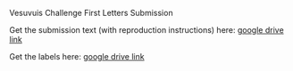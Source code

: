 Vesuvuis Challenge First Letters Submission

Get the submission text (with reproduction instructions) here: [google drive link](https://docs.google.com/document/d/e/2PACX-1vQAgN8loVpx2DnWDvXVQzC3kiCol-fzjkyVINVAhqalJZ09TkdR6sy9RAh6OAY9AKNu0Juqo0jL3Aqs/pub)


Get the labels here: [google drive link](https://drive.google.com/file/d/18XOyg_LKHpjVo0k57Eo0Wx6S9NoAFEpT/view?usp=sharing)
